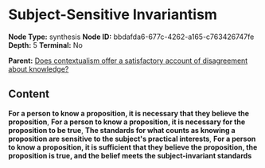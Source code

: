 # Subject-Sensitive Invariantism

**Node Type:** synthesis
**Node ID:** bbdafda6-677c-4262-a165-c763426747fe
**Depth:** 5
**Terminal:** No

**Parent:** [Does contextualism offer a satisfactory account of disagreement about knowledge?](does-contextualism-offer-a-satisfactory-account-of-disagreement-about-knowledge-antithesis-7d6b0f01-dfdb-4f06-9046-c2cc84ecb1f1.md)

## Content

**For a person to know a proposition, it is necessary that they believe the proposition**, **For a person to know a proposition, it is necessary for the proposition to be true**, **The standards for what counts as knowing a proposition are sensitive to the subject's practical interests**, **For a person to know a proposition, it is sufficient that they believe the proposition, the proposition is true, and the belief meets the subject-invariant standards**

